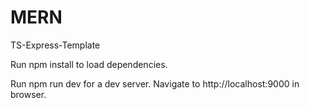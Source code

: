 # MERN
TS-Express-Template

Run npm install to load dependencies.

Run npm run dev for a dev server. Navigate to http://localhost:9000 in browser.
